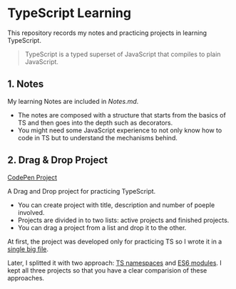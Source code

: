 # TypeScript Learning

This repository records my notes and practicing projects in learning TypeScript.

> TypeScript is a typed superset of JavaScript that compiles to plain JavaScript.

## 1. Notes

My learning Notes are included in _Notes.md_.

- The notes are composed with a structure that starts from the basics of TS and then goes into the depth such as decorators.
- You might need some JavaScript experience to not only know how to code in TS but to understand the mechanisms behind.

## 2. Drag & Drop Project

[CodePen Project](https://codepen.io/uujx/pen/PoNYwOg)

A Drag and Drop project for practicing TypeScript.

- You can create project with title, description and number of poeple involved.
- Projects are divided in to two lists: active projects and finished projects.
- You can drag a project from a list and drop it to the other.

At first, the project was developed only for practicing TS so I wrote it in a [single big file](./2-drag-and-drop/original-project/README.md).

Later, I splitted it with two approach: [TS namespaces](./2-drag-and-drop/namespace-project/README.md) and [ES6 modules](./2-drag-and-drop/es6-modules-project/README.md). I kept all three projects so that you have a clear comparision of these approaches.

